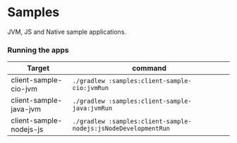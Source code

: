 # Samples

JVM, JS and Native sample applications.

### Running the apps

| Target                  | command                                                        |
|-------------------------|----------------------------------------------------------------|
| client-sample-cio-jvm   | `./gradlew :samples:client-sample-cio:jvmRun`                  |
| client-sample-java-jvm  | `./gradlew :samples:client-sample-java:jvmRun`                 |
| client-sample-nodejs-js | `./gradlew :samples:client-sample-nodejs:jsNodeDevelopmentRun` |
